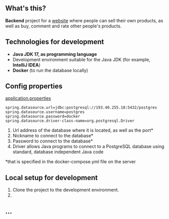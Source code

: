 ## What's this?
**Backend** project for a [website](http://buysell.hopto.org) where people can sell their own products, as well as buy, comment and rate other people's products.

## Technologies for development
- **Java JDK 17, as programming language**
- Development environment suitable for the Java JDK (for example, **IntelliJ IDEA**)
- **Docker** (to run the database locally)

## Config properties

[application.properties](https://gitlab.cs.ttu.ee/alpari/iti0302-2022-server/-/blob/main/src/main/resources/application.properties)
```
spring.datasource.url=jdbc:postgresql://193.40.255.18:5432/postgres
spring.datasource.username=postgres 
spring.datasource.password=docker
spring.datasource.driver-class-name=org.postgresql.Driver
```

1. Url address of the database where it is located, as well as the port*
2. Nickname to connect to the database*
3. Password to connect to the database*
4. Driver allows Java programs to connect to a PostgreSQL database using standard, database independent Java code

*that is specified in the docker-compose.yml file on the server

## Local setup for development
1. Clone the project to the development environment.
2. 

## ...
